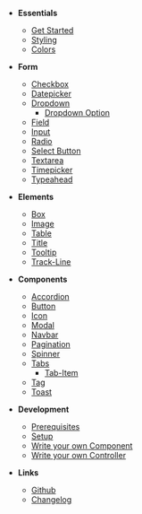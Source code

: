 - **Essentials**

  - [Get Started](home.md)
  - [Styling](docs/essentials/styling.md)
  - [Colors](docs/essentials/colors.md)

- **Form**

  - [Checkbox](docs/elements/checkbox.md)
  - [Datepicker](components/datepicker/readme.md)
  - [Dropdown](components/dropdown/readme.md)
    - [Dropdown Option](components/dropdown-option/readme.md)
  - [Field](components/field/readme.md)
  - [Input](docs/elements/input.md)
  - [Radio](docs/elements/radio.md)
  - [Select Button](docs/elements/select-button.md)
  - [Textarea](docs/elements/textarea.md)
  - [Timepicker](components/timepicker/readme.md)
  - [Typeahead](components/dropdown/readme.md?id=typeahead)
  
- **Elements**

  - [Box](docs/elements/box.md)
  - [Image](docs/elements/image.md)
  - [Table](docs/elements/table.md)
  - [Title](docs/elements/title.md)
  - [Tooltip](docs/elements/tooltip.md)
  - [Track-Line](docs/elements/track-line.md)

- **Components**

  - [Accordion](components/accordion/readme.md)
  - [Button](components/button/readme.md)
  - [Icon](components/icon/readme.md)
  - [Modal](components/modal/readme.md)
  - [Navbar](components/navbar/readme.md)
  - [Pagination](components/pagination/readme.md)
  - [Spinner](components/spinner/readme.md)
  - [Tabs](components/tabs/readme.md)
    - [Tab-Item](components/tab-item/readme.md)
  - [Tag](components/tag/readme.md)
  - [Toast](components/toast/readme.md)

- **Development**

  - [Prerequisites](docs/development/prerequisites.md)
  - [Setup](docs/development/setup.md)
  - [Write your own Component](docs/development/component.md)
  - [Write your own Controller](docs/development/controller.md)

- **Links**

  - [Github](https://github.com/baloise/ui-library)
  - [Changelog](https://github.com/baloise/ui-library/releases)
